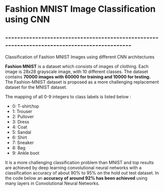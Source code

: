 # Fashion MNIST Image Classification using CNN
## ---------------------------------------------------------------------------------------------
Classification of Fashion MNIST Images using different CNN architectures

**Fashion MNIST** is a dataset which consists of images of clothing. Each image is 28x28 grayscale image, with 10 different classes. The dataset contains **70000 images with 60000 for training and 10000 for testing.**
The Fashion-MNIST dataset is proposed as a more challenging replacement dataset for the MNIST dataset.

The mapping of all 0-9 integers to class labels is listed below : 

- 0: T-shirt/top 
- 1: Trouser
- 2: Pullover
- 3: Dress
- 4: Coat
- 5: Sandal
- 6: Shirt
- 7: Sneaker
- 8: Bag
- 9: Ankle boot

It is a more challenging classification problem than MNIST and top results are achieved by deep learning convolutional neural networks with a classification accuracy of about 90% to 95% on the hold out test dataset. In the code below an **accuracy of around 92% has been achieved** using many layers in Convolutional Neural Networks.
